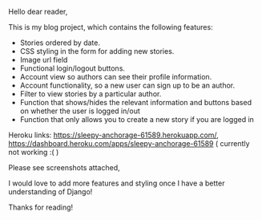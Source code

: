 Hello dear reader,

This is my blog project, which contains the following features:

- Stories ordered  by date.
- CSS styling in the form for adding new stories.
- Image url field
- Functional login/logout buttons.
- Account view so authors can see their profile information.
- Account functionality, so a new user can sign up to be an author.
- Filter to view stories by a particular author.
- Function that shows/hides the relevant information and buttons based on whether the user is logged in/out 
- Function that only allows you to create a new story if you are logged in

Heroku links: https://sleepy-anchorage-61589.herokuapp.com/, https://dashboard.heroku.com/apps/sleepy-anchorage-61589 ( currently not working :( )

Please see screenshots attached,

I would love to add more features and styling once I have a better understanding of Django!

Thanks for reading!



